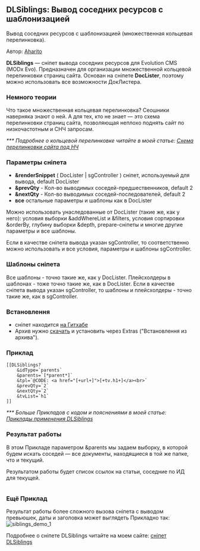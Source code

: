 
<meta http-equiv="Content-Type" content="text/html; charset=utf-8">
<h2>DLSiblings: Вывод соседних ресурсов с шаблонизацией </h2>

Вывод соседних ресурсов с шаблонизацией (множественная кольцевая перелинковка).

<p>Автор: <i class="fa fa-github fa-lg text-primary"></i> <a href="https://github.com/Aharito/DLSiblings" rel="nofollow" target="_blank">Aharito</a></p>

<strong>DLSiblings</strong> — сніпет вывода соседних ресурсов для Evolution CMS (MODx Evo). Предназначен для организации множественной кольцевой перелинковки страниц сайта. Основан на сніпете <strong>DocLister</strong>, поэтому можно использовать все возможности ДокЛистера.

<h3>Немного теории</h3>
Что такое множественная кольцевая перелинковка? Сеошники наверняка знают о ней. А для тех, кто не знает — это схема перелинковки страниц сайта, позволяющая неплохо поднять сайт по низкочастотным и СНЧ запросам.

<em>*** Подробнее о кольцевой перелинковке читайте в моей статье: <a href="https://aharito.ru/seo-prodvizhenie/shema-perelinkovki-stranic-sajta-pod-nch">Схема перелинковки сайта под НЧ</a></em>

<h3>Параметры сніпета</h3>
<ul>
<li><strong>&renderSnippet</strong> ( DocLister | sgController ) сніпет, используемый для вывода, default DocLister</li>
    <li><strong>&prevQty</strong> - Кол-во выводимых соседей-предшественников, default 2</li>
    <li><strong>&nextQty</strong> - Кол-во выводимых соседей-последователей, default 2</li>
    <li><strong>все</strong> остальные параметры и шаблоны как в DocLister</li>
</ul>

Можно использовать унаследованные от DocLister (такие же, как у него): условия выборки &addWhereList и &filters, условия сортировки &orderBy, глубину выборки &depth, prepare-сніпеты и многие другие параметры и все шаблоны.

Если в качестве сніпета вывода указан sgController, то соответственно можно использовать и все условия, параметры и шаблоны sgController.

<h3>Шаблоны сніпета</h3>
Все шаблоны - точно такие же, как у DocLister. Плейсхолдеры в шаблонах - тоже точно такие же, как в DocLister. Если в качестве сніпета вывода указан sgController, то шаблоны и плейсхолдеры - точно такие же, как в sgController.

<h3>Встановлення</h3>
<ul>
    <li>сніпет находится <a href="https://github.com/Aharito/DLSiblings">на Гитхабе</a></li>
    <li>Архив нужно <a href="https://github.com/Aharito/DLSiblings/archive/master.zip">скачать</a> и установить через Extras ("Встановлення из архива").</li>
</ul>

<h3>Приклад</h3>

	[[DLSiblings?
		&idType=`parents`
		&parents=`[*parent*]`
		&tpl=`@CODE: <a href="[+url+]">[+tv.h1+]</a><br>`
		&prevQty=`2`
		&nextQty=`2`
		&tvList=`h1`
	]]



<em>*** Больше Прикладов с кодом и пояснениями в моей статье: <a href="https://aharito.ru/modx-evolution/dlsiblings-primery-perelinkovki">Приклады применения DLSiblings</a></em>

<h3>Результат работы</h3>
В этом Прикладе параметром &parents мы задаем выборку, в которой будем искать соседей — все документы, находящиеся в той же папке, что и текущий.

Результатом работы будет список ссылок на статьи, соседние по ИД для текущей.

<img src="https://lh3.googleusercontent.com/0NDlBaOvEdAXJ8TYEn5JPDRlAYYK4Q3xBA6hzDAdABVXlQAPHwEaSTfxYOgj81HOQXPfrhbQGuE7ihiLpmrr_ew4wGnG_8NTl0OkyS6F-h9tGxTc6A2k5itUHfe-5iqkHvByfCpN79X7rBYfALfPkTtcCjHVlBu8p3wqV0HJq00tkXahEIOrhMJ752I0iFb9svjRG2upL2jw9WK97k6A90NE1ft9hAK5IgeoKpWq-sNKg2-09So8RgH3rG7lJTR9CnPUpia2PmVyZKDFiKasMmKLftNyTJ_OZt84J2gaDFFZuPN9QitFhWdNIMq8vGKMO8sX7ZPS4Gk2IFLUYnp5As0jmtKxQWy0E2hl6CVI1KcJJWip-ukH4XUkE9e013yEXTHVZj64a3-DvkBh3Oy5vgHxsm9B4BWmz_v_3fTSLXcbVze5-PJr4X5hskS--PkHmgFSlHV1rm1R__Ed7QExlQu_GgIRa79YoAtcx0RJHNaHDpLWzzryhOiuHtj_joiqSRsds-V9p-X1_1xQzrbVmSkHBGg26YE2I_d3LbM-G_UxrravLckVhMMQYq7kdjCRvZ4gj3W-nmEQLdP9yE1XgdEygWFhl8YXnSkfKdj1zwPEpftFOP9g5g0wuUvDqW1R05-6WCuZsrA-NG6AMcEcwNSW=w693-h179-no" title="" align="" />

### Ещё Приклад

Результат работы более сложного вызова сніпета с выводом превьюшек, даты и заголовка может выглядеть Прикладно так:
![siblings_demo_1](https://user-images.githubusercontent.com/6253807/50377091-b58ff300-0649-11e9-8880-f2672927e4af.png)

Подробнее о сніпете DLSiblings читайте на моем сайте: <a href="https://aharito.ru/modx-evolution/dlsiblings-podnimaem-sajt-po-nch-zaprosam">сніпет DLSiblings</a>

